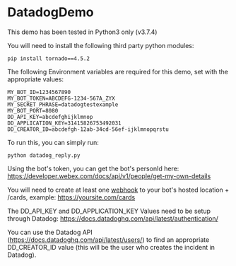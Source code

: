 # DatadogDemo
This demo has been tested in Python3 only (v3.7.4)

You will need to install the following third party python modules:
```
pip install tornado==4.5.2
```

The following Environment variables are required for this demo, set with the appropriate values:
```
MY_BOT_ID=1234567890
MY_BOT_TOKEN=ABCDEFG-1234-567A_ZYX
MY_SECRET_PHRASE=datadogtestexample
MY_BOT_PORT=8080
DD_API_KEY=abcdefghijklmnop
DD_APPLICATION_KEY=31415826753492031
DD_CREATOR_ID=abcdefgh-12ab-34cd-56ef-ijklmnopqrstu
```

To run this, you can simply run:
```
python datadog_reply.py
```

Using the bot's token, you can get the bot's personId here:
https://developer.webex.com/docs/api/v1/people/get-my-own-details


You will need to create at least one [webhook](https://developer.webex.com/docs/api/guides/webhooks) to your bot's hosted location + /cards, example:
https://yoursite.com/cards


The DD_API_KEY and DD_APPLICATION_KEY Values need to be setup through Datadog:
https://docs.datadoghq.com/api/latest/authentication/


You can use the Datadog API (https://docs.datadoghq.com/api/latest/users/) to find an appropriate DD_CREATOR_ID value (this will be the user who creates the incident in Datadog).
